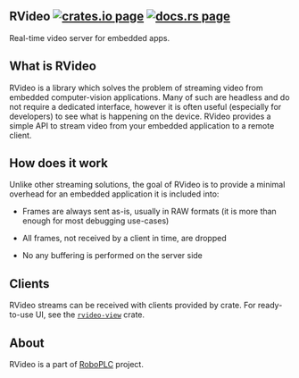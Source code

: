 <h2>
  RVideo
  <a href="https://crates.io/crates/rvideo"><img alt="crates.io page" src="https://img.shields.io/crates/v/rvideo.svg"></img></a>
  <a href="https://docs.rs/rvideo"><img alt="docs.rs page" src="https://docs.rs/rvideo/badge.svg"></img></a>
</h2>

Real-time video server for embedded apps.

## What is RVideo

RVideo is a library which solves the problem of streaming video from embedded
computer-vision applications. Many of such are headless and do not require a
dedicated interface, however it is often useful (especially for developers) to
see what is happening on the device. RVideo provides a simple API to stream
video from your embedded application to a remote client.

## How does it work

Unlike other streaming solutions, the goal of RVideo is to provide a minimal
overhead for an embedded application it is included into:

* Frames are always sent as-is, usually in RAW formats (it is more than enough
  for most debugging use-cases)

* All frames, not received by a client in time, are dropped

* No any buffering is performed on the server side

## Clients

RVideo streams can be received with clients provided by crate. For ready-to-use
UI, see the [`rvideo-view`](https://crates.io/crates/rvideo-view) crate.

## About

RVideo is a part of [RoboPLC](https://www.roboplc.com/) project.
